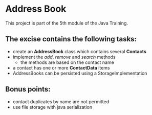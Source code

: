 # Address Book
This project is part of the 5th module of the Java Training.

## The excise contains the following tasks:

- create an **AddressBook** class which contains several **Contacts**
- implement the *add*, *remove* and *search* methods
    - the methods are based on the contact name
- a contact has one or more **ContactData** items
- AddressBooks can be persisted using a StorageImplementation

## Bonus points:
- contact duplicates by name are not permitted
- use file storage with java serialization
